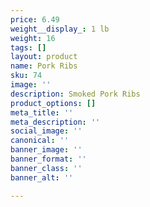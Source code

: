 ```yaml
---
price: 6.49
weight__display_: 1 lb
weight: 16
tags: []
layout: product
name: Pork Ribs
sku: 74
image: ''
description: Smoked Pork Ribs
product_options: []
meta_title: ''
meta_description: ''
social_image: ''
canonical: ''
banner_image: ''
banner_format: ''
banner_class: ''
banner_alt: ''

---
```

